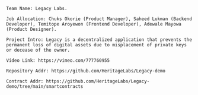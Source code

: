 	Team Name: Legacy Labs.

	Job Allocation: Chuks Okorie (Product Manager), Saheed Lukman (Backend Developer), Temitope Aroyewon (Frontend Developer), Adewale Mayowa (Product Designer).

	Project Intro: Legacy is a decentralized application that prevents the permanent loss of digital assets due to misplacement of private keys or decease of the owner.

	Video Link: https://vimeo.com/777760955

	Repository Addr: https://github.com/HeritageLabs/Legacy-demo

	Contract Addr: https://github.com/HeritageLabs/Legacy-demo/tree/main/smartcontracts
